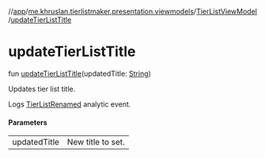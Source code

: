 //[app](../../../index.md)/[me.khruslan.tierlistmaker.presentation.viewmodels](../index.md)/[TierListViewModel](index.md)/[updateTierListTitle](update-tier-list-title.md)

# updateTierListTitle

fun [updateTierListTitle](update-tier-list-title.md)(updatedTitle: [String](https://kotlinlang.org/api/latest/jvm/stdlib/kotlin/-string/index.html))

Updates tier list title.

Logs [TierListRenamed](../../me.khruslan.tierlistmaker.util.analytics/-tier-list-renamed/index.md) analytic event.

#### Parameters

| | |
|---|---|
| updatedTitle | New title to set. |
